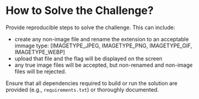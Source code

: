 # How to Solve the Challenge?

Provide reproducible steps to solve the challenge. This can include:

- create any non-image file and rename the extension to an acceptable immage type: [IMAGETYPE_JPEG, IMAGETYPE_PNG, IMAGETYPE_GIF, IMAGETYPE_WEBP]
- upload that file and the flag will be displayed on the screen
- any true image files will be accepted, but non-renamed and non-image files will be rejected.

Ensure that all dependencies required to build or run the solution are provided (e.g., `requirements.txt`) or thoroughly documented.
